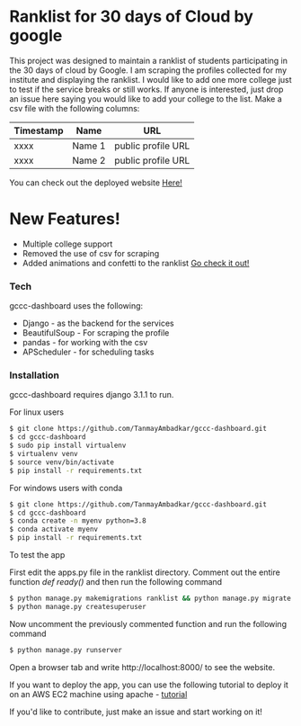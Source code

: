 # Ranklist for 30 days of Cloud by google 

This project was designed to maintain a ranklist of students participating in the 30 days of cloud by Google. I am scraping the profiles collected for my institute and displaying the ranklist. I would like to add one more college just to test if the service breaks or still works. If anyone is interested, just drop an issue here saying you would like to add your college to the list. Make a csv file with the following columns: 

|Timestamp|Name|URL|
|---|---|---|
|xxxx|Name 1|public profile URL|
|xxxx|Name 2|public profile URL|


You can check out the deployed website [Here!](gccc-ranklist.tk)


# New Features!

  - Multiple college support
  - Removed the use of csv for scraping
  - Added animations and confetti to the ranklist [Go check it out!](http://gccc-ranklist.tk/iiitv/)

### Tech

gccc-dashboard uses the following:

* Django - as the backend for the services
* BeautifulSoup - For scraping the profile
* pandas - for working with the csv
* APScheduler - for scheduling tasks


### Installation

gccc-dashboard requires django 3.1.1 to run.

For linux users
```sh
$ git clone https://github.com/TanmayAmbadkar/gccc-dashboard.git
$ cd gccc-dashboard
$ sudo pip install virtualenv
$ virtualenv venv
$ source venv/bin/activate
$ pip install -r requirements.txt
```

For windows users with conda
```sh
$ git clone https://github.com/TanmayAmbadkar/gccc-dashboard.git
$ cd gccc-dashboard
$ conda create -n myenv python=3.8
$ conda activate myenv
$ pip install -r requirements.txt
```

To test the app

First edit the apps.py file in the ranklist directory. Comment out the entire function *def ready()* and then run the following command

```sh
$ python manage.py makemigrations ranklist && python manage.py migrate
$ python manage.py createsuperuser
```
Now uncomment the previously commented function and run the following command
```sh
$ python manage.py runserver
```
Open a browser tab and write http://localhost:8000/ to see the website.

If you want to deploy the app, you can use the following tutorial to deploy it on an AWS EC2 machine using apache - [tutorial](https://medium.com/saarthi-ai/ec2apachedjango-838e3f6014ab) 


If you'd like to contribute, just make an issue and start working on it!
